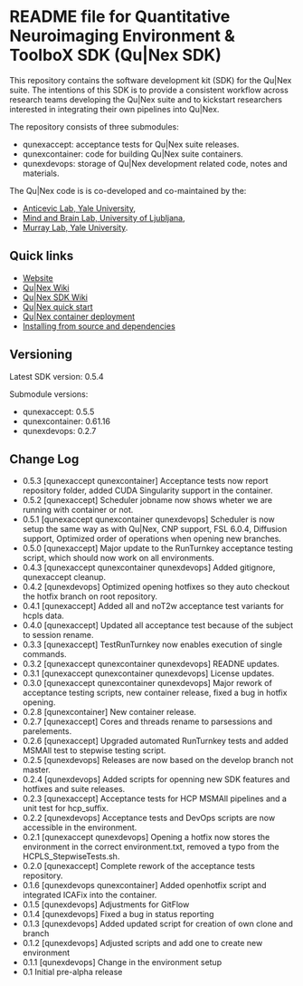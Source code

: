 # README file for Quantitative Neuroimaging Environment & ToolboX SDK (Qu|Nex SDK)

This repository contains the software development kit (SDK) for the Qu|Nex suite.
The intentions of this SDK is to provide a consistent workflow across research
teams developing the Qu|Nex suite and to kickstart researchers interested in
integrating their own pipelines into Qu|Nex.

The repository consists of three submodules:
* qunexaccept: acceptance tests for Qu|Nex suite releases.
* qunexcontainer: code for building Qu|Nex suite containers.
* qunexdevops: storage of Qu|Nex development related code, notes and materials.

The Qu|Nex code is is co-developed and co-maintained by the:

* [Anticevic Lab, Yale University](http://anticeviclab.yale.edu/),
* [Mind and Brain Lab, University of Ljubljana](http://psy.ff.uni-lj.si/mblab/en),
* [Murray Lab, Yale University](https://medicine.yale.edu/lab/murray/).


Quick links
-----------

* [Website](http://qunex.yale.edu/)
* [Qu|Nex Wiki](https://bitbucket.org/oriadev/qunex/wiki/Home)
* [Qu|Nex SDK Wiki](https://bitbucket.org/oriadev/qunexsdk/wiki/Home)
* [Qu|Nex quick start](https://bitbucket.org/oriadev/qunex/wiki/Overview/QuickStart.md)
* [Qu|Nex container deployment](https://bitbucket.org/oriadev/qunex/wiki/Overview/Installation.md)
* [Installing from source and dependencies](https://bitbucket.org/oriadev/qunex/wiki/Overview/Installation.md)


Versioning
----------

Latest SDK version: 0.5.4

Submodule versions:

* qunexaccept: 0.5.5
* qunexcontainer: 0.61.16
* qunexdevops: 0.2.7


Change Log
----------

* 0.5.3 [qunexaccept qunexcontainer] Acceptance tests now report repository folder, added CUDA Singularity support in the container.
* 0.5.2 [qunexaccept] Scheduler jobname now shows wheter we are running with container or not.
* 0.5.1 [qunexaccept qunexcontainer qunexdevops] Scheduler is now setup the same way as with Qu|Nex, CNP support, FSL 6.0.4, Diffusion support, Optimized order of operations when opening new branches.
* 0.5.0 [qunexaccept] Major update to the RunTurnkey acceptance testing script, which should now work on all environments.
* 0.4.3 [qunexaccept qunexcontainer qunexdevops] Added gitignore, qunexaccept cleanup.
* 0.4.2 [qunexdevops] Optimized opening hotfixes so they auto checkout the hotfix branch on root repository.
* 0.4.1 [qunexaccept] Added all and noT2w acceptance test variants for hcpls data.
* 0.4.0 [qunexaccept] Updated all acceptance test because of the subject to session rename.
* 0.3.3 [qunexaccept] TestRunTurnkey now enables execution of single commands.
* 0.3.2 [qunexaccept qunexcontainer qunexdevops] READNE updates.
* 0.3.1 [qunexaccept qunexcontainer qunexdevops] License updates.
* 0.3.0 [qunexaccept qunexcontainer qunexdevops] Major rework of acceptance testing scripts, new container release, fixed a bug in hotfix opening.
* 0.2.8 [qunexcontainer] New container release.
* 0.2.7 [qunexaccept] Cores and threads rename to parsessions and parelements.
* 0.2.6 [qunexaccept] Upgraded automated RunTurnkey tests and added MSMAll test to stepwise testing script.
* 0.2.5 [qunexdevops] Releases are now based on the develop branch not master.
* 0.2.4 [qunexdevops] Added scripts for openning new SDK features and hotfixes and suite releases.
* 0.2.3 [qunexaccept] Acceptance tests for HCP MSMAll pipelines and a unit test for hcp_suffix.
* 0.2.2 [qunexdevops] Acceptance tests and DevOps scripts are now accessible in the environment.
* 0.2.1 [qunexaccept qunexdevops] Opening a hotfix now stores the environment in the correct environment.txt, removed a typo from the HCPLS_StepwiseTests.sh.
* 0.2.0 [qunexaccept] Complete rework of the acceptance tests repository.
* 0.1.6 [qunexdevops qunexcontainer] Added openhotfix script and integrated ICAFix into the container.
* 0.1.5 [qunexdevops] Adjustments for GitFlow 
* 0.1.4 [qunexdevops] Fixed a bug in status reporting
* 0.1.3 [qunexdevops] Added updated script for creation of own clone and branch
* 0.1.2 [qunexdevops] Adjusted scripts and add one to create new environment
* 0.1.1 [qunexdevops] Change in the environment setup
* 0.1 Initial pre-alpha release
